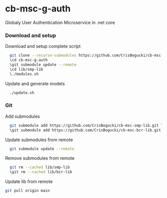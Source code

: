 # cb-msc-g-auth
Globaly User Authentication Microservice in .net core

### Download and setup

Download and setup complete script
```bash
  git clone --recurse-submodules https://github.com/CrisBogucki/cb-msc-g-auth.git
  \cd cb-msc-g-auth
  \git submodule update --remote
  \cd lib/smp-lib
  \./modules.sh
```

Update and generate models
```bash
  ./update.sh
```

### Git
Add submodules
```bash
  git submodule add https://github.com/CrisBogucki/cb-msc-smp-lib.git lib/smp-lib
  \git submodule add https://github.com/CrisBogucki/cb-msc-bcr-lib.git lib/bcr-lib
```

Update submodules from remote

```bash
  git submodule update --remote
```

Remove submodules from remote

```bash
  git rm --cached lib/smp-lib
  \git rm --cached lib/bcr-lib
```

Update lib from remote

```bash
git pull origin main
```
